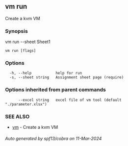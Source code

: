 ## vm run

Create a kvm VM

### Synopsis

vm run --sheet Sheet1

```
vm run [flags]
```

### Options

```
  -h, --help           help for run
  -s, --sheet string   Assignment sheet page (require)
```

### Options inherited from parent commands

```
      --excel string   excel file of vm tool (default "./parameter.xlsx")
```

### SEE ALSO

* [vm](vm.md)	 - Create a kvm VM

###### Auto generated by spf13/cobra on 11-Mar-2024
